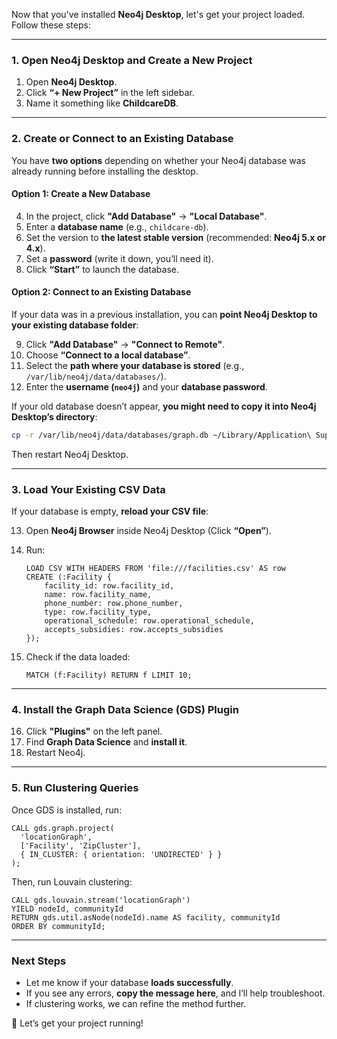 Now that you've installed **Neo4j Desktop**, let's get your project loaded. Follow these steps:

---

### **1. Open Neo4j Desktop and Create a New Project**

1. Open **Neo4j Desktop**.
2. Click **“+ New Project”** in the left sidebar.
3. Name it something like **ChildcareDB**.

---

### **2. Create or Connect to an Existing Database**

You have **two options** depending on whether your Neo4j database was already running before installing the desktop.

#### **Option 1: Create a New Database**

4. In the project, click **"Add Database"** → **"Local Database"**.
5. Enter a **database name** (e.g., `childcare-db`).
6. Set the version to **the latest stable version** (recommended: **Neo4j 5.x or 4.x**).
7. Set a **password** (write it down, you’ll need it).
8. Click **“Start”** to launch the database.

#### **Option 2: Connect to an Existing Database**

If your data was in a previous installation, you can **point Neo4j Desktop to your existing database folder**:

9. Click **"Add Database"** → **"Connect to Remote"**.
10. Choose **“Connect to a local database”**.
11. Select the **path where your database is stored** (e.g., `/var/lib/neo4j/data/databases/`).
12. Enter the **username (`neo4j`)** and your **database password**.

If your old database doesn’t appear, **you might need to copy it into Neo4j Desktop’s directory**:

```bash
cp -r /var/lib/neo4j/data/databases/graph.db ~/Library/Application\ Support/Neo4j\ Desktop/Application/neo4jDatabases/database-X/
```

Then restart Neo4j Desktop.

---

### **3. Load Your Existing CSV Data**

If your database is empty, **reload your CSV file**:

13. Open **Neo4j Browser** inside Neo4j Desktop (Click **“Open”**).
14. Run:
    
    ```cypher
    LOAD CSV WITH HEADERS FROM 'file:///facilities.csv' AS row
    CREATE (:Facility {
        facility_id: row.facility_id, 
        name: row.facility_name, 
        phone_number: row.phone_number, 
        type: row.facility_type, 
        operational_schedule: row.operational_schedule, 
        accepts_subsidies: row.accepts_subsidies
    });
    ```
    
15. Check if the data loaded:
    
    ```cypher
    MATCH (f:Facility) RETURN f LIMIT 10;
    ```
    

---

### **4. Install the Graph Data Science (GDS) Plugin**

16. Click **"Plugins"** on the left panel.
17. Find **Graph Data Science** and **install it**.
18. Restart Neo4j.

---

### **5. Run Clustering Queries**

Once GDS is installed, run:

```cypher
CALL gds.graph.project(
  'locationGraph',
  ['Facility', 'ZipCluster'],
  { IN_CLUSTER: { orientation: 'UNDIRECTED' } }
);
```

Then, run Louvain clustering:

```cypher
CALL gds.louvain.stream('locationGraph')
YIELD nodeId, communityId
RETURN gds.util.asNode(nodeId).name AS facility, communityId
ORDER BY communityId;
```

---

### **Next Steps**

- Let me know if your database **loads successfully**.
- If you see any errors, **copy the message here**, and I’ll help troubleshoot.
- If clustering works, we can refine the method further.

🚀 Let’s get your project running!